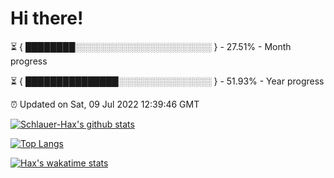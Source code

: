 # Hi there!

⏳ { ████████░░░░░░░░░░░░░░░░░░░░░░ } - 27.51% - Month progress

⏳ { ███████████████░░░░░░░░░░░░░░░ } - 51.93% - Year progress

⏰ Updated on Sat, 09 Jul 2022 12:39:46 GMT


[![Schlauer-Hax's github stats](https://github-readme-stats.vercel.app/api?username=Schlauer-Hax&show_icons=true&theme=dark&count_private=true)](https://github.com/Schlauer-Hax)


[![Top Langs](https://github-readme-stats.vercel.app/api/top-langs/?username=Schlauer-Hax&layout=compact&theme=dark)](https://github.com/Schlauer-Hax?tab=repositories)


[![Hax's wakatime stats](https://github-readme-stats.vercel.app/api/wakatime?username=Hax&theme=dark)](https://wakatime.com/@Hax)

